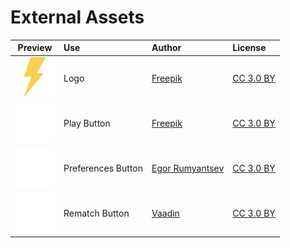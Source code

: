 # External Assets

| Preview | Use | Author | License |
|:-------:|:----|:-------|:--------|
| <img src="icon_bolt.svg" width="64"> | Logo | [Freepik](http://www.flaticon.com/authors/freepik) | [CC 3.0 BY](http://creativecommons.org/licenses/by/3.0/)
| <img src="icon_play.svg" width="64"> | Play Button | [Freepik](http://www.flaticon.com/authors/freepik) | [CC 3.0 BY](http://creativecommons.org/licenses/by/3.0/)
| <img src="icon_preferences.svg" width="64"> | Preferences Button | [Egor Rumyantsev](http://www.flaticon.com/authors/egor-rumyantsev) | [CC 3.0 BY](http://creativecommons.org/licenses/by/3.0/)
| <img src="icon_rematch.svg" width="64"> | Rematch Button | [Vaadin](http://www.flaticon.com/authors/vaadin) | [CC 3.0 BY](http://creativecommons.org/licenses/by/3.0/)
